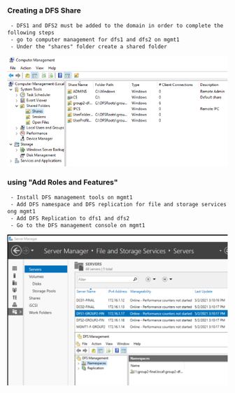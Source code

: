### Creating a DFS Share
     - DFS1 and DFS2 must be added to the domain in order to complete the following steps
     - go to computer management for dfs1 and dfs2 on mgmt1
     - Under the "shares" folder create a shared folder

![](https://github.com/CameronAuler/Group2-Final-Project/blob/5d5b2ffd10d9e9a71e5a8454543e4993c0afb7da/system-configuration/mgmt2/dfs%20shares%20folder.PNG)

### using "Add Roles and Features"
     - Install DFS management tools on mgmt1
     - Add DFS namespace and DFS replication for file and storage services ong mgmt1
     - Add DFS Replication to dfs1 and dfs2
     - Go to the DFS management console on mgmt1

![](https://github.com/CameronAuler/Group2-Final-Project/blob/369c1c39869cfc76d4e854609f2a6e43666acf9f/system-configuration/mgmt2/dfs%20manange.PNG)